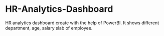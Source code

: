 # HR-Analytics-Dashboard
HR analytics dashboard create with the help of PowerBI. It shows different department, age, salary slab of employee.
